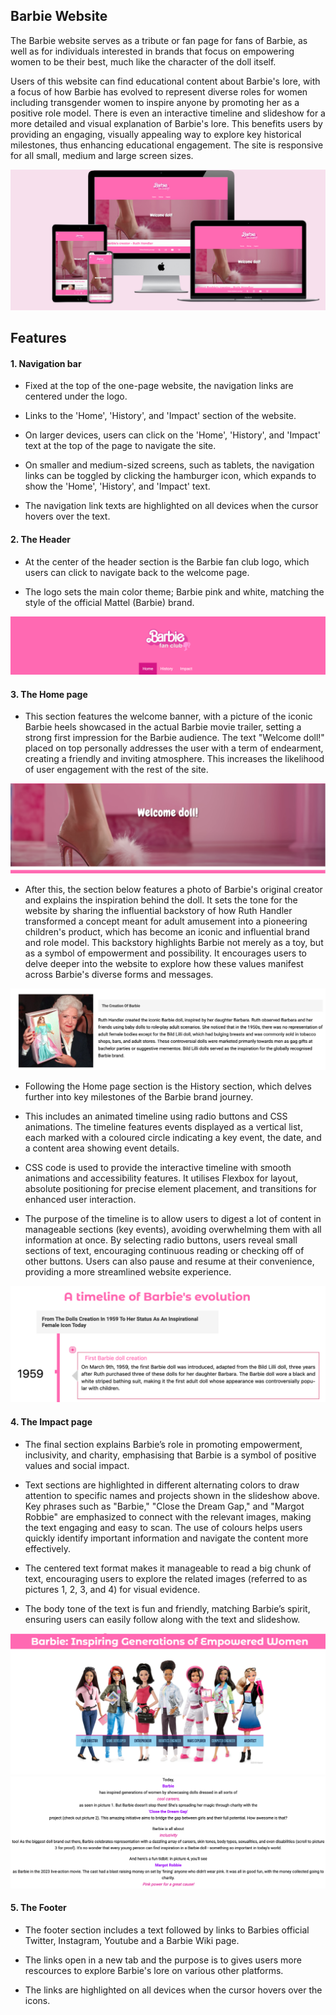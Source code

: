 ## Barbie Website

The Barbie website serves as a tribute or fan page for fans of Barbie, as well as for individuals interested in brands that focus on empowering women to be their best, much like the character of the doll itself.

Users of this website can find educational content about Barbie's lore, with a focus of how Barbie has evolved to represent diverse roles for women including transgender women to inspire anyone by promoting her as a positive role model. There is even an interactive timeline and slideshow for a more detailed and visual explanation of Barbie's lore. This benefits users by providing an engaging, visually appealing way to explore key historical milestones, thus enhancing educational engagement. The site is responsive for all small, medium and large screen sizes. 

![Website mockup image](assets/images/website-mockup.png)

## Features 

#### 1. Navigation bar 

- Fixed at the top of the one-page website, the navigation links are centered under the logo.

- Links to the 'Home', 'History', and 'Impact' section of the website.

- On larger devices, users can click on the 'Home', 'History', and 'Impact' text at the top of the page to navigate the site. 

- On smaller and medium-sized screens, such as tablets, the navigation links can be toggled by clicking the hamburger icon, which expands to show the 'Home', 'History', and 'Impact' text.

- The navigation link texts are highlighted on all devices when the cursor hovers over the text.

#### 2. The Header 

- At the center of the header section is the Barbie fan club logo, which users can click to navigate back to the welcome page.

- The logo sets the main color theme; Barbie pink and white, matching the style of the official Mattel (Barbie) brand.

![Website header](assets/images/barbie-header.png)

#### 3. The Home page 

- This section features the welcome banner, with a picture of the iconic Barbie heels showcased in the actual Barbie movie trailer, setting a strong first impression for the Barbie audience. The text "Welcome doll!" placed on top personally addresses the user with a term of endearment, creating a friendly and inviting atmosphere. This increases the likelihood of user engagement with the rest of the site.

![Welcome banner](assets/images/welcome-banner.png)

- After this, the section below features a photo of Barbie's original creator and explains the inspiration behind the doll. It sets the tone for the website by sharing the influential backstory of how Ruth Handler transformed a concept meant for adult amusement into a pioneering children's product, which has become an iconic and influential brand and role model. This backstory highlights Barbie not merely as a toy, but as a symbol of empowerment and possibility. It encourages users to delve deeper into the website to explore how these values manifest across Barbie's diverse forms and messages.

![Barbie creator section](assets/images/barbie-creator-section.png)

- Following the Home page section is the History section, which delves further into key milestones of the Barbie brand journey.

- This includes an animated timeline using radio buttons and CSS animations. The timeline features events displayed as a vertical list, each marked with a coloured circle indicating a key event, the date, and a content area showing event details.

- CSS code is used to provide the interactive timeline with smooth animations and accessibility features. It utilises Flexbox for layout, absolute positioning for precise element placement, and transitions for enhanced user interaction.

- The purpose of the timeline is to allow users to digest a lot of content in manageable sections (key events), avoiding overwhelming them with all information at once. By selecting radio buttons, users reveal small sections of text, encouraging continuous reading or checking off of other buttons. Users can also pause and resume at their convenience, providing a more streamlined website experience. 

![Timeline section](assets/images/barbie-timeline.png)

#### 4. The Impact page 

- The final section explains Barbie’s role in promoting empowerment, inclusivity, and charity, emphasising that Barbie is a symbol of positive values and social impact.

- Text sections are highlighted in different alternating colors to draw attention to specific names and projects shown in the slideshow above. Key phrases such as "Barbie," "Close the Dream Gap," and "Margot Robbie" are emphasized to connect with the relevant images, making the text engaging and easy to scan. The use of colours helps users quickly identify important information and navigate the content more effectively.

- The centered text format makes it manageable to read a big chunk of text, encouraging users to explore the related images (referred to as pictures 1, 2, 3, and 4) for visual evidence.

- The body tone of the text is fun and friendly, matching Barbie’s spirit, ensuring users can easily follow along with the text and slideshow.

![Slideshow](assets/images/slideshow.png)
![Impact text](assets/images/impact-text.png)

#### 5. The Footer 

- The footer section includes a text followed by links to Barbies official Twitter, Instagram, Youtube and a Barbie Wiki page. 

- The links open in a new tab and the purpose is to gives users more rescources to explore Barbie's lore on various other platforms. 

- The links are highlighted on all devices when the cursor hovers over the icons.